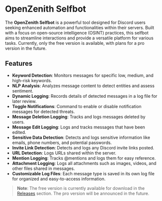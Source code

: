 # OpenZenith Selfbot

The **OpenZenith Selfbot** is a powerful tool designed for Discord users seeking enhanced automation and functionalities within their servers. Built with a focus on open-source intelligence (OSINT) practices, this selfbot aims to streamline interactions and provide a versatile platform for various tasks. Currently, only the free version is available, with plans for a pro version in the future.

## Features

- **Keyword Detection**: Monitors messages for specific low, medium, and high-risk keywords.
- **NLP Analysis**: Analyzes message content to detect entities and assess sentiment.
- **Dynamic Logging**: Records details of detected messages in a log file for later review.
- **Toggle Notifications**: Command to enable or disable notification messages for detected threats.
- **Message Deletion Logging**: Tracks and logs messages deleted by users.
- **Message Edit Logging**: Logs and tracks messages that have been edited.
- **Sensitive Data Detection**: Detects and logs sensitive information like emails, phone numbers, and potential passwords.
- **Invite Link Detection**: Detects and logs any Discord invite links posted.
- **URL Detection**: Logs URLs shared within the server.
- **Mention Logging**: Tracks @mentions and logs them for easy reference.
- **Attachment Logging**: Logs all attachments such as images, videos, and other files shared in messages.
- **Customizable Log Files**: Each message type is saved in its own log file for organized and easy-to-access information.


> **Note**: The free version is currently available for download in the [Releases](https://github.com/AnonCatalyst/OpenZenith/releases/tag/OpenZenith-FREEv.10.25.2024) section. The pro version will be announced in the future.
